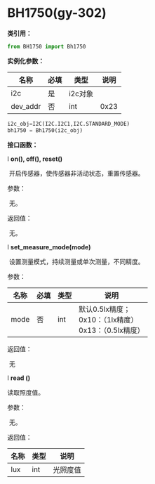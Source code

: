 # BH1750(gy-302)

**类引用：**

```python
from BH1750 import Bh1750
```

 

**实例化参数：**

| 名称     | 必填 | 类型    | 说明 |
| -------- | ---- | ------- | ---- |
| i2c      | 是   | i2c对象 |      |
| dev_addr | 否   | int     | 0x23 |

```python
i2c_obj=I2C(I2C.I2C1,I2C.STANDARD_MODE)
bh1750 = Bh1750(i2c_obj)
```

**接口函数：**

l **on(), off(), reset()**

​	开启传感器，使传感器非活动状态，重置传感器。

参数：

​    无。

返回值：

​    无。

l **set_measure_mode(mode)**

​	设置测量模式，持续测量或单次测量，不同精度。

参数：

| 名称 | 必填 | 类型 | 说明                                                         |
| ---- | ---- | ---- | ------------------------------------------------------------ |
| mode | 否   | int  | 默认0.5lx精度；<br />0x10：（1lx精度）<br />0x13：（0.5lx精度） |

返回值：

​       无

l **read ()**

读取照度值。

参数：

​    无。

返回值：

| 名称 | 类型 | 说明     |
| ---- | ---- | -------- |
| lux  | int  | 光照度值 |
